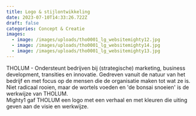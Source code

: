 ```yaml
---
title: Logo & stijlontwikkeling
date: 2023-07-10T14:33:26.722Z
draft: false
categories: Concept & Creatie
images:
  - image: /images/uploads/tho0001_lg_websitemighty12.jpg
  - image: /images/uploads/tho0001_lg_websitemighty14.jpg
  - image: /images/uploads/tho0001_lg_websitemighty13.jpg
---
```

THOLUM - Ondersteunt bedrijven bij (strategische) marketing, business development, transities en innovatie. Gedreven vanuit de natuur van het bedrijf en met focus op de mensen die de organisatie maken tot wat ze is. Niet radicaal rooien, maar de wortels voeden en 'de bonsai snoeien' is de werkwijze van THOLUM.\
Mighty1 gaf THOLUM een logo met een verhaal en met kleuren die uiting geven aan de visie en werkwijze.